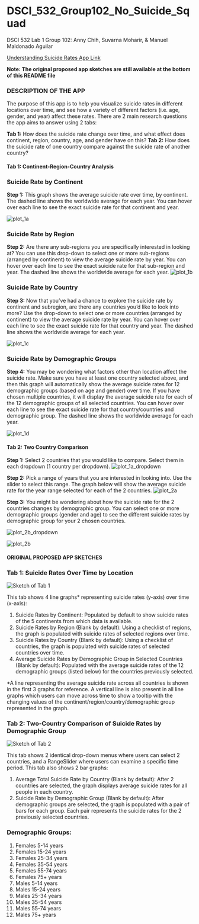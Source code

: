 # DSCI_532_Group102_No_Suicide_Squad
DSCI 532 Lab 1 Group 102: Anny Chih, Suvarna Moharir, &amp; Manuel Maldonado Aguilar

[Understanding Suicide Rates App Link](https://dsci-532-group102-milestone2.herokuapp.com/)

**Note: The original proposed app sketches are still available at the bottom of this README file** 

### DESCRIPTION OF THE APP
The purpose of this app is to help you visualize suicide rates in different locations over time, and see how a variety of different factors (i.e. age, gender, and year) affect these rates. There are 2 main research questions the app aims to answer using 2 tabs: 

**Tab 1:** How does the suicide rate change over time, and what effect does continent, region, country, age, and gender have on this?
**Tab 2:** How does the suicide rate of one country compare against the suicide rate of another country? 

#### Tab 1: Continent-Region-Country Analysis
### Suicide Rate by Continent ###
**Step 1:** This graph shows the average suicide rate over time, by continent.
The dashed line shows the worldwide average for each year.
You can hover over each line to see the exact suicide rate for that continent and year.

![plot_1a](https://github.com/UBC-MDS/DSCI_532_Group102_No_Suicide_Squad/blob/master/img/plot_1a.png)

### Suicide Rate by Region ###
**Step 2:** Are there any sub-regions you are specifically interested in looking at?
You can use this drop-down to select one or more sub-regions (arranged by continent) to view the average suicide rate by year.
You can hover over each line to see the exact suicide rate for that sub-region and year. The dashed line shows the worldwide average for each year.
![plot_1b](https://github.com/UBC-MDS/DSCI_532_Group102_No_Suicide_Squad/blob/master/img/plot_1b.png)

### Suicide Rate by Country ###
**Step 3:** Now that you’ve had a chance to explore the suicide rate by continent and subregion, are there any countries you’d like to look into more?
Use the drop-down to select one or more countries (arranged by continent) to view the average suicide rate by year.
You can hover over each line to see the exact suicide rate for that country and year. The dashed line shows the worldwide average for each year.

![plot_1c](https://github.com/UBC-MDS/DSCI_532_Group102_No_Suicide_Squad/blob/master/img/plot_1c.png)

### Suicide Rate by Demographic Groups ###
**Step 4:** You may be wondering what factors other than location affect the suicide rate.
Make sure you have at least one country selected above, and then this graph will automatically show the average suicide rates for 12 demographic groups (based on age and gender) over time.
If you have chosen multiple countries, it will display the average suicide rate for each of the 12 demographic groups of all selected countries.
You can hover over each line to see the exact suicide rate for that country/countries and demographic group. The dashed line shows the worldwide average for each year.

![plot_1d](https://github.com/UBC-MDS/DSCI_532_Group102_No_Suicide_Squad/blob/master/img/plot_1d.png)

#### Tab 2: Two Country Comparison
**Step 1:** Select 2 countries that you would like to compare. Select them in each dropdown (1 country per dropdown).
![plot_1a_dropdown](https://github.com/UBC-MDS/DSCI_532_Group102_No_Suicide_Squad/blob/master/img/plot_1a.png)

**Step 2:** Pick a range of years that you are interested in looking into. Use the slider to select this range.
The graph below will show the average suicide rate for the year range selected for each of the 2 countries.
![plot_2a](https://github.com/UBC-MDS/DSCI_532_Group102_No_Suicide_Squad/blob/master/img/plot_2a.png)

**Step 3:** You might be wondering about how the suicide rate for the 2 countries changes by demographic group.
You can select one or more demographic groups (gender and age) to see the different suicide rates by demographic group for your 2 chosen countries.

![plot_2b_dropdown](https://github.com/UBC-MDS/DSCI_532_Group102_No_Suicide_Squad/blob/master/img/plot_2b_dropdown.png)

![plot_2b](https://github.com/UBC-MDS/DSCI_532_Group102_No_Suicide_Squad/blob/master/img/plot_2b.png)

#### ORIGINAL PROPOSED APP SKETCHES
### Tab 1: Suicide Rates Over Time by Location
![Sketch of Tab 1](https://github.com/UBC-MDS/DSCI_532_Group102_No_Suicide_Squad/blob/master/img/Dashboard_Tab1_Sketch.png)

This tab shows 4 line graphs* representing suicide rates (y-axis) over time (x-axis):
1. 	Suicide Rates by Continent: Populated by default to show suicide rates of the 5 continents from which data is available.
2. 	Suicide Rates by Region (Blank by default): Using a checklist of regions, the graph is populated with suicide rates of selected regions over time.
3. 	Suicide Rates by Country (Blank by default): Using a checklist of countries, the graph is populated with suicide rates of selected countries over time.
4. 	Average Suicide Rates by Demographic Group in Selected Countries (Blank by default): Populated with the average suicide rates of the 12 demographic groups (listed below) for the countries previously selected. 
 
*A line representing the average suicide rate across all countries is shown in the first 3 graphs for reference. A vertical line is also present in all line graphs which users can move across time to show a tooltip with the changing values of the continent/region/country/demographic group represented in the graph.
 
### Tab 2: Two-Country Comparison of Suicide Rates by Demographic Group
![Sketch of Tab 2](https://github.com/UBC-MDS/DSCI_532_Group102_No_Suicide_Squad/blob/master/img/Dashboard_Tab2_Sketch.png)

This tab shows 2 identical drop-down menus where users can select 2 countries, and a RangeSlider where users can examine a specific time period. This tab also shows 2 bar graphs:
1. 	Average Total Suicide Rate by Country (Blank by default): After 2 countries are selected, the graph displays average suicide rates for all people in each country.
2. 	Suicide Rate by Demographic Group (Blank by default): After demographic groups are selected, the graph is populated with a pair of bars for each group. Each pair represents the suicide rates for the 2 previously selected countries.
 
### Demographic Groups:
1. 	Females 5-14 years
2. 	Females 15-24 years
3. 	Females 25-34 years
4. 	Females 35-54 years
5. 	Females 55-74 years
6. 	Females 75+ years
7. 	Males 5-14 years
8. 	Males 15-24 years
9. 	Males 25-34 years
10.  Males 35-54 years
11.  Males 55-74 years
12.  Males 75+ years

